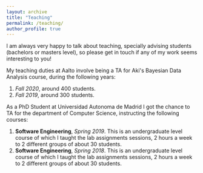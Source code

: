 ```yaml
---
layout: archive
title: "Teaching"
permalink: /teaching/
author_profile: true
---
```


I am always very happy to talk about teaching, specially advising students (bachelors or masters level), so please get in touch if any of my work seems interesting to you!

My teaching duties at Aalto involve being a TA for Aki's Bayesian Data Analysis course, during the following years:

  1. *Fall 2020*, around 400 students.
  2. *Fall 2019*, around 300 students.

As a PhD Student at Universidad Autonoma de Madrid I got the chance to TA for the department of Computer Science, instructing the following courses:

  1. **Software Engineering**, *Spring 2019*. This is an undergraduate level course of which I taught the lab assignments sessions, 2 hours a week to 2 different groups of about 30 students.
  2. **Software Engineering**, *Spring 2018*. This is an undergraduate level course of which I taught the lab assignments sessions, 2 hours a week to 2 different groups of about 30 students.
